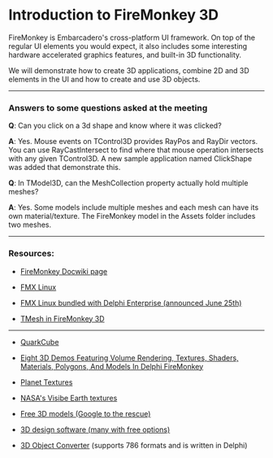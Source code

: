 # Introduction to FireMonkey 3D

FireMonkey is Embarcadero's cross-platform UI framework. On top of the regular UI elements you would expect, it also includes some interesting hardware accelerated graphics features, and built-in 3D functionality.

We will demonstrate how to create 3D applications, combine 2D and 3D elements in the UI and how to create and use 3D objects.

---

### Answers to some questions asked at the meeting

**Q**: Can you click on a 3d shape and know where it was clicked?

**A**: Yes. Mouse events on TControl3D provides RayPos and RayDir vectors. You can use RayCastIntersect to find where that mouse operation intersects with any given TControl3D. A new sample application named ClickShape was added that demonstrate this.


**Q**: In TModel3D, can the MeshCollection property actually hold multiple meshes?

**A**: Yes. Some models include multiple meshes and each mesh can have its own material/texture. The FireMonkey model in the Assets folder includes two meshes.

---
### Resources:
* [FireMonkey Docwiki page](http://docwiki.embarcadero.com/RADStudio/en/FireMonkey)
* [FMX Linux](https://www.fmxlinux.com)
* [FMX Linux bundled with Delphi Enterprise (announced June 25th)](https://community.idera.com/developer-tools/b/blog/posts/announcing-fmx-linux-bundling-with-delphi-and-rad-studio)

* [TMesh in FireMonkey 3D](https://www.youtube.com/watch?v=NyXeUOGaMo8)

---
* [QuarkCube](https://www.youtube.com/user/QuarkCube/videos)
* [Eight 3D Demos Featuring Volume Rendering, Textures, Shaders, Materials, Polygons, And Models In Delphi FireMonkey](https://community.idera.com/developer-tools/b/blog/posts/eight-3d-demos-featuring-volume-rendering-textures-shaders-materials-polygons-and-models-in-delphi-firemonkey)

* [Planet Textures](https://www.solarsystemscope.com/textures)
* [NASA's Visibe Earth textures](https://visibleearth.nasa.gov/view.php?id=74518)
* [Free 3D models (Google to the rescue)](https://www.google.com/search?q=free+3d+models)
* [3D design software (many with free options)](https://all3dp.com/1/best-free-3d-modeling-software-3d-cad-3d-design-software)
* [3D Object Converter](http://3doc.i3dconverter.com/index.html) (supports 786 formats and is written in Delphi)
